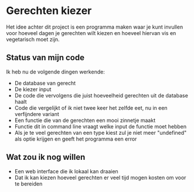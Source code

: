 # Gerechten kiezer

Het idee achter dit project is een programma maken waar je kunt invullen voor hoeveel dagen je gerechten wilt kiezen en hoeveel hiervan vis en vegetarisch moet zijn.

## Status van mijn code

Ik heb nu de volgende dingen werkende:

* De database van gerecht
* De kiezer input
* De code die vervolgens die juist hoeveelheid gerechten uit de database haalt
* Code die vergelijkt of ik niet twee keer het zelfde eet, nu in een verfijndere variant
* Een functie die van de gerechten een mooi zinnetje maakt
* Functie dit in command line vraagt welke input de functie moet hebben
* Als je te veel gerechten van een type kiest zul je niet meer "undefined" als optie krijgen en geeft het programma een error

## Wat zou ik nog willen

* Een web interface die ik lokaal kan draaien
* Dat ik kan kiezen hoeveel gerechten er veel tijd mogen kosten om voor te bereiden